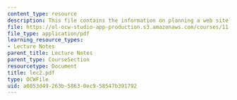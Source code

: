 ```yaml
---
content_type: resource
description: This file contains the information on planning a web site.
file: https://ol-ocw-studio-app-production.s3.amazonaws.com/courses/11-204-planning-communications-and-digital-media-fall-2004/a0853d49263b58630ec958547b391792_lec2.pdf
file_type: application/pdf
learning_resource_types:
- Lecture Notes
parent_title: Lecture Notes
parent_type: CourseSection
resourcetype: Document
title: lec2.pdf
type: OCWFile
uid: a0853d49-263b-5863-0ec9-58547b391792
---
```

